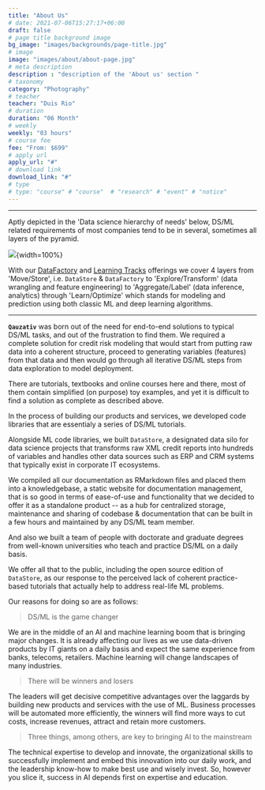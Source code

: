 ```yaml
---
title: "About Us"
# date: 2021-07-06T15:27:17+06:00
draft: false
# page title background image
bg_image: "images/backgrounds/page-title.jpg"
# image
image: "images/about/about-page.jpg"
# meta description
description : "description of the 'About us' section "
# taxonomy
category: "Photography"
# teacher
teacher: "Duis Rio"
# duration
duration: "06 Month"
# weekly
weekly: "03 hours"
# course fee
fee: "From: $699"
# apply url
apply_url: "#"
# download link
download_link: "#"
# type
# type: "course" # "course"  # "research" # "event" # "notice"
---
```


***

Aptly depicted in the 'Data science hierarchy of needs' below,
DS/ML related requirements of most companies tend to be in several, sometimes
all layers of the pyramid.

![](C:/Users/user/Documents/GitHub/website_source/static/img/dsml-hierarchy-pyramid.png){width=100%}

With our [DataFactory](/datafactory/datafactory-intro) and
[Learning Tracks](/learningtracks/learningtracks-intro) offerings we cover 4 layers
from 'Move/Store', i.e. `DataStore` & `DataFactory` to 'Explore/Transform'
(data wrangling and feature engineering) to 'Aggregate/Label' (data inference, analytics)
through 'Learn/Optimize' which stands for modeling and prediction using both
classic ML and deep learning algorithms.

***

__`Qauzativ`__ was born out of the need for end-to-end solutions to typical DS/ML tasks,
and out of the frustration to find them.
We required a complete solution for credit risk modeling that would start
from putting raw data into a coherent structure, proceed to generating
variables (features) from that data and then would go through all iterative
DS/ML steps from data exploration to model deployment.

There are tutorials, textbooks and online courses here and there, most of them
contain simplified (on purpose) toy examples, and yet it is difficult
to find a solution as complete as described above.

In the process of building our products and services, we developed code
libraries that are essentialy a series of DS/ML tutorials.

Alongside ML code libraries, we built `DataStore`, a designated data silo
for data science projects that transforms raw XML credit reports into
hundreds of variables and handles other data sources such as ERP and
CRM systems that typically exist in corporate IT ecosystems.

We compiled all our documentation as RMarkdown files and placed them
into a knowledgebase, a static website for documentation management,
that is so good in terms of ease-of-use and functionality that we decided
to offer it as a standalone product -- as a hub for centralized storage,
maintenance and sharing of codebase & documentation that can be built
in a few hours and maintained by any DS/ML team member.

And also we built a team of people with doctorate and graduate degrees from
well-known universities who teach and practice DS/ML on a daily basis.

We offer all that to the public, including the open source edition
of `DataStore`, as our response to the perceived lack of coherent practice-based
tutorials that actually help to address real-life ML problems.

Our reasons for doing so are as follows:

> DS/ML is the game changer

We are in the middle of an AI and machine learning boom that is bringing
major changes.
It is already affecting our lives as we use data-driven products by IT giants
on a daily basis and expect the same experience from banks, telecoms, retailers.
Machine learning will change landscapes of many industries.

> There will be winners and losers

The leaders will get decisive competitive advantages over the laggards
by building new products and services with the use of ML.
Business processes will be automated more efficiently, the winners will find
more ways to cut costs, increase revenues, attract and retain more customers.

> Three things, among others, are key to bringing AI to the mainstream

The technical expertise to develop and innovate, the organizational skills
to successfully implement and embed this innovation into our daily work,
and the leadership know-how to make best use and wisely invest.
So, however you slice it, success in AI depends first on expertise and education.
